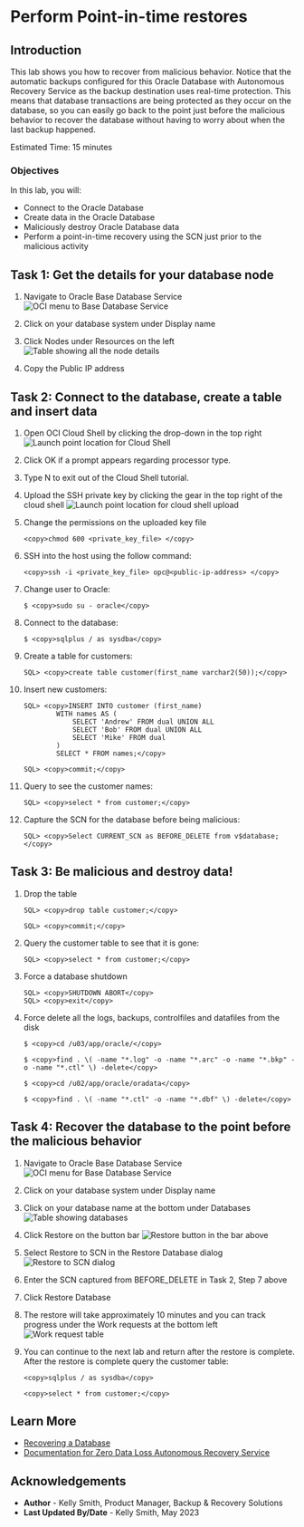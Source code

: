 # Perform Point-in-time restores

## Introduction

This lab shows you how to recover from malicious behavior.  Notice that the automatic backups configured for this Oracle Database with Autonomous Recovery Service as the backup destination uses real-time protection.  This means that database transactions are being protected as they occur on the database, so you can easily go back to the point just before the malicious behavior to recover the database without having to worry about when the last backup happened.

Estimated Time: 15 minutes

### Objectives

In this lab, you will:
* Connect to the Oracle Database
* Create data in the Oracle Database
* Maliciously destroy Oracle Database data
* Perform a point-in-time recovery using the SCN just prior to the malicious activity

## Task 1: Get the details for your database node

1. Navigate to Oracle Base Database Service
    ![OCI menu to Base Database Service](images/ham_basedb.png)

2. Click on your database system under Display name

3. Click Nodes under Resources on the left
    ![Table showing all the node details](images/basedb_public_ip.png)

4. Copy the Public IP address

## Task 2: Connect to the database, create a table and insert data

1. Open OCI Cloud Shell by clicking the drop-down in the top right
    ![Launch point location for Cloud Shell](images/cloud_shell_button.png)

2. Click OK if a prompt appears regarding processor type.

3. Type N to exit out of the Cloud Shell tutorial.

4. Upload the SSH private key by clicking the gear in the top right of the cloud shell
    ![Launch point location for cloud shell upload](images/cloud_shell_upload.png)

5. Change the permissions on the uploaded key file
    ```
    <copy>chmod 600 <private_key_file> </copy>
    ```

6. SSH into the host using the follow command:
    ```
    <copy>ssh -i <private_key_file> opc@<public-ip-address> </copy>
    ```

7. Change user to Oracle:
    ```
    $ <copy>sudo su - oracle</copy>  
    ```
8. Connect to the database:
    ```
    $ <copy>sqlplus / as sysdba</copy> 
    ```

9. Create a table for customers:
    ```
    SQL> <copy>create table customer(first_name varchar2(50));</copy>
    ```
10. Insert new customers:
    ```
    SQL> <copy>INSERT INTO customer (first_name) 
            WITH names AS (
                SELECT 'Andrew' FROM dual UNION ALL
                SELECT 'Bob' FROM dual UNION ALL
                SELECT 'Mike' FROM dual
            )
            SELECT * FROM names;</copy>
    ```
    ```
    SQL> <copy>commit;</copy>
    ```

11. Query to see the customer names:
    ```
    SQL> <copy>select * from customer;</copy>
    ```

12. Capture the SCN for the database before being malicious:
    ```
    SQL> <copy>Select CURRENT_SCN as BEFORE_DELETE from v$database;</copy>
    ```

## Task 3: Be malicious and destroy data!

1. Drop the table
    ```
    SQL> <copy>drop table customer;</copy>
    ```
    ```
    SQL> <copy>commit;</copy>
    ```

2. Query the customer table to see that it is gone:
    ```
    SQL> <copy>select * from customer;</copy>
    ```

3. Force a database shutdown
    ```
    SQL> <copy>SHUTDOWN ABORT</copy>
    SQL> <copy>exit</copy>
    ```

4. Force delete all the logs, backups, controlfiles and datafiles from the disk
    ```
    $ <copy>cd /u03/app/oracle/</copy>
    ```
    ```
    $ <copy>find . \( -name "*.log" -o -name "*.arc" -o -name "*.bkp" -o -name "*.ctl" \) -delete</copy>
    ```
    ```
    $ <copy>cd /u02/app/oracle/oradata</copy>
    ```
    ```
    $ <copy>find . \( -name "*.ctl" -o -name "*.dbf" \) -delete</copy>
    ```

## Task 4: Recover the database to the point before the malicious behavior

1. Navigate to Oracle Base Database Service
    ![OCI menu for Base Database Service](images/ham_basedb.png)

2. Click on your database system under Display name

3. Click on your database name at the bottom under Databases
    ![Table showing databases](images/basedb_database.png)

4. Click Restore on the button bar
    ![Restore button in the bar above](images/basedb_button_bar.png)

5. Select Restore to SCN in the Restore Database dialog
    ![Restore to SCN dialog](images/basedb_restore_dialog.png)

6. Enter the SCN captured from BEFORE_DELETE in Task 2, Step 7 above

7. Click Restore Database

8. The restore will take approximately 10 minutes and you can track progress under the Work requests at the bottom left
    ![Work request table](images/work_request_restore.png)

9. You can continue to the next lab and return after the restore is complete.  After the restore is complete query the customer table:
    ```
    <copy>sqlplus / as sysdba</copy>
    ```
    ```
    <copy>select * from customer;</copy>
    ```


## Learn More

* [Recovering a Database](https://docs.oracle.com/en-us/iaas/recovery-service/doc/recovering-database.html#GUID-6E88692E-FCFA-4CFE-844C-00A79E8D079B)
* [Documentation for Zero Data Loss Autonomous Recovery Service](https://docs.oracle.com/en/cloud/paas/recovery-service/dbrsu/)


## Acknowledgements
* **Author** - Kelly Smith, Product Manager, Backup & Recovery Solutions
* **Last Updated By/Date** - Kelly Smith, May 2023
